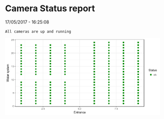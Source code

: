 Camera Status report
================
17/05/2017 - 16:25:08

    All cameras are up and running

![](camreport_files/figure-markdown_github/unnamed-chunk-2-1.png)
